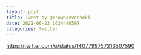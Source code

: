 ```yaml
--- 
layout: post 
title: Tweet by @browndevonaoki 
date: 2021-06-23 1624480597 
categories: twitter 
--- 
```

https://twitter.com/o/status/1407799757213507590
